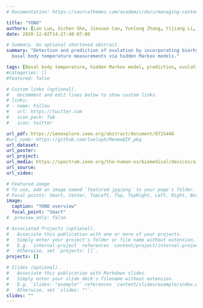 ```yaml
---
# Documentation: https://sourcethemes.com/academic/docs/managing-content/

title: "YONO"
authors: [Lan Luo, Xichen She, Jiexuan Cao, Yunlong Zhang, Yijiang Li, Peter X.K. Song]
date: 2020-12-02T14:27:48-07:00

# Summary. An optional shortened abstract.
summary: "Detection and prediction of ovulation by incorporating biorhythm information in processing high-frequency
  basal body temperature measurements via hidden Markov models."

tags: [Basal body temperature, hidden Markov model, prediction, ovulation, tracking data, wearable]
#categories: []
#featured: false

# Custom links (optional).
#   Uncomment and edit lines below to show custom links.
# links:
# - name: Follow
#   url: https://twitter.com
#   icon_pack: fab
#   icon: twitter

url_pdf: https://ieeexplore.ieee.org/abstract/document/8715448
#url_code: https://github.com/luolsph/RenewQIF_pkg
url_dataset:
url_poster: 
url_project:
url_media: https://spectrum.ieee.org/the-human-os/biomedical/devices/a-wearable-that-helps-women-get-not-get-pregnant
url_source:
url_video:

# Featured image
# To use, add an image named `featured.jpg/png` to your page's folder. 
# Focal points: Smart, Center, TopLeft, Top, TopRight, Left, Right, BottomLeft, Bottom, BottomRight.
image:
  caption: "YONO overview"
  focal_point: "Smart"
#  preview_only: false

# Associated Projects (optional).
#   Associate this publication with one or more of your projects.
#   Simply enter your project's folder or file name without extension.
#   E.g. `internal-project` references `content/project/internal-project/index.md`.
#   Otherwise, set `projects: []`.
projects: []

# Slides (optional).
#   Associate this publication with Markdown slides.
#   Simply enter your slide deck's filename without extension.
#   E.g. `slides: "example"` references `content/slides/example/index.md`.
#   Otherwise, set `slides: ""`.
slides: ""
---
```



